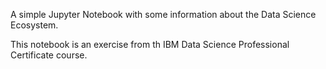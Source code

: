 A simple Jupyter Notebook with some information about the Data Science Ecosystem.

This notebook is an exercise from th IBM Data Science Professional Certificate course.

